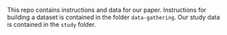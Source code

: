 This repo contains instructions and data for our paper. Instructions for building a dataset is contained in
the folder `data-gathering`. Our study data is contained in the `study` folder.




